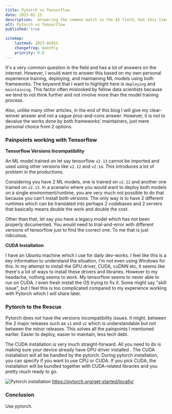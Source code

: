 ```yaml
---
title: Pytorch vs Tensorflow
date: 2023-02-15
description:  Answering the common match in the AI field, but this time from the deployment/production side.
alt: Pytorch vs Tensorflow
published: true

sitemap:
    lastmod: 2023-02015
    changefreq: monthly
    priority: 0.8
---
```


It's a very common question in the field and has a lot of answers on the internet. However, I would want to answer this based on my own personal experience training, deploying, and maintaining ML models using both frameworks. The keyword that I want to highlight here is `deploying` and `maintaining`. This factor often mislooked by fellow data scientists because we tend to not think further and not involve more than the model training process. 

Also, unlike many other articles, in the end of this blog I will give my clear-winner answer and not a vague pros-and-cons answer. However, it is not to devalue the works done by both frameworks' maintainers, just mere personal choice from 2 options.

### Painpoints working with Tensorflow

**Tensorflow Versions Incompatibility**

An ML model trained on let say tensorflow `v2.13` cannot be imported and used using other versions like `v2.12` and `v2.14`. This introduces a lot of problem in the productions. 

Considering you have 2 ML models, one is trained on `v2.12` and another one trained on `v2.13`. In a scenario where you would want to deploy both models on a single environment/runtime, you are very much not possible to do that because you can't install both versions. The only way is to have 2 different runtimes which can be translated into perhaps 2 codebases and 2 servers that basically means double the work and double the cost.

Other than that, let say you have a legacy model which has not been properly documented. You would need to trial-and-error with different versions of tensorflow just to find the correct one. To me that is just ridiculous.

**CUDA Installation**

I have an Ubuntu machine which I use for daily dev-works. I feel like this is a key information to understand the situation, I'm not even using Windows for this. In my attempt to install the GPU driver, CUDA, cuDNN etc, it seems like there's a lot of ways to install these drivers and libraries. However to my headache, nothing seems to work. My tensorflow seems to never able to run on CUDA. I even fresh install the OS trying to fix it. Some might say "skill issue", but I feel this is too complicated compared to my experience working with Pytorch which I will share later.

### Pytorch to the Rescue

Pytorch does not have the versions incompatibility issues. It might, between the 2 major releases such as `v1` and `v2` which is understandable but not between the minor releases. This solves all the painpoints I mentioned earlier. Easier to deploy, easier to maintain, less tech debt.

The CUDA installation is very much straight-forward. All you need to do is making sure your device already have GPU driver installed . The CUDA installation will all be handled by the pytorch. During pytorch installation, you can specify if you want to use CPU or CUDA. If you pick CUDA, the installation will be bundled together with CUDA-related libraries and you pretty much ready to go.

![Pytorch installation](/blog-images/pytorch-installation.png "Pytorch installation")
https://pytorch.org/get-started/locally/

### Conclusion

Use pytorch.












